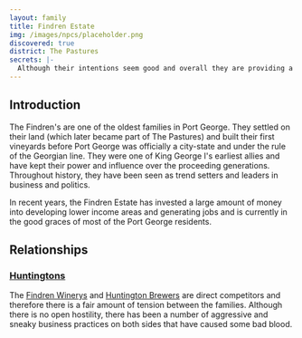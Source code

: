 ```yaml
---
layout: family
title: Findren Estate
img: /images/npcs/placeholder.png
discovered: true
district: The Pastures
secrets: |-
  Although their intentions seem good and overall they are providing a service to the city, some keen observers might notice that the increase in wages amongst the poor has also means an increase in the sales of Cracked Cliff Wines.
---
```

## Introduction
The Findren's are one of the oldest families in Port George. They settled on their land (which later became part of The Pastures) and built their first vineyards before Port George was officially a city-state and under the rule of the Georgian line. They were one of King George I's earliest allies and have kept their power and influence over the proceeding generations. Throughout history, they have been seen as trend setters and leaders in business and politics.

In recent years, the Findren Estate has invested a large amount of money into developing lower income areas and generating jobs and is currently in the good graces of most of the Port George residents.

## Relationships

### [Huntingtons](../huntington/)
The [Findren Winerys](../../locations/findren-winery/) and [Huntington Brewers](../../locations/huntington-brewers/) are direct competitors and therefore there is a fair amount of tension between the families. Although there is no open hostility, there has been a number of aggressive and sneaky business practices on both sides that have caused some bad blood.
